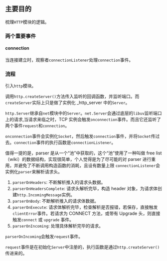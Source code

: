 ## 主要目的
梳理`HTTP`模块的逻辑。
### 两个重要事件
#### connection
当连接建立时，观察者`connectionListener`处理`connection`事件。

### 流程
引入`http`模块。

调用`http.createServer()`方法传入监听的回调函数，并监听端口。而`createServer`实际上只是做了实例化 _http_server 中的`Server`。

`http.Server`继承自`net`模块中的`Server`。`net.Server`会通过底层的`libuv`监听端口上的请求,当请求来临之时，TCP 实例会触发`onconnection`事件。而且它还监听了两个事件`request`和`connection`。

`onconnection`事件会实例化`Socket`，然后触发`connection`事件，并将`Socket`传过去。`connection`事件的执行函数是`connectionListener`。

值得一提的是，parser 是从一个“池”中获取的，这个“池”使用了一种叫做 free list（wiki）的数据结构，实现很简单，个人觉得是为了尽可能的对 parser 进行重用，并避免了不断调用构造函数的消耗，且设有数量上限
`connectionListener`会实例化`parser`来解析请求头。
1. `parserOnHeaders`: 不断解析推入的请求头数据。
2. `parserOnHeadersComplete`: 请求头解析完毕，构造 header 对象，为请求体创建`http.IncomingMessage`实例。
3. `parserOnBody`: 不断解析推入的请求体数据。
4. `parserOnExecute`: 请求体解析完毕，检查解析是否报错，若保存，直接触发`clientError`事件。若请求为 CONNECT 方法，或带有 Upgrade 头，则直接触发`connect` 或 `upgrade` 事件。
5. `parserOnIncoming`: 处理具体解析完毕的请求。

`parserOnIncoming`会触发`request`事件。

`request`事件是在初始化`Server`中注册的，执行函数是通过`http.createServer()`传进来的。